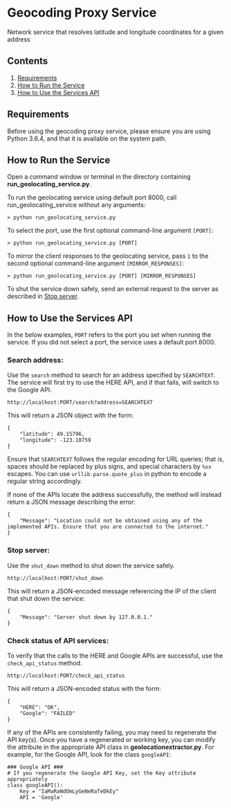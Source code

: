 # Geocoding Proxy Service
Network service that resolves latitude and longitude coordinates for a given address

## Contents
1. [Requirements](https://github.com/jeffhomer/geocoding-proxy-service/blob/master/README.md#requirements)
2. [How to Run the Service](https://github.com/jeffhomer/geocoding-proxy-service/blob/master/README.md#how-to-run-the-service)
3. [How to Use the Services API](https://github.com/jeffhomer/geocoding-proxy-service/blob/master/README.md#how-to-use-the-services-api)

## Requirements
Before using the geocoding proxy service, please ensure you are using Python 3.6.4, and that it is available on the system path.

## How to Run the Service
Open a command window or terminal in the directory containing **run_geolocating_service.py**.

To run the geolocating service using default port 8000, call run_geolocating_service without any arguments:
```
> python run_geolocating_service.py
```

To select the port, use the first optional command-line argument ```[PORT]```:
```
> python run_geolocating_service.py [PORT]
```

To mirror the client responses to the geolocating service, pass ```1``` to the second optional command-line argument ```[MIRROR_RESPONSES]```:
```
> python run_geolocating_service.py [PORT] [MIRROR_RESPONSES]
```

To shut the service down safely, send an external request to the server as described in [Stop server](https://github.com/jeffhomer/geocoding-proxy-service/blob/master/README.md#stop-server).

## How to Use the Services API
In the below examples, ```PORT``` refers to the port you set when running the service. If you did not select a port, the service uses a default port 8000.

### Search address:
Use the ```search``` method to search for an address specified by ```SEARCHTEXT```. The service will first try to use the HERE API, and if that fails, will switch to the Google API. 
```
http://localhost:PORT/search?address=SEARCHTEXT
```
This will return a JSON object with the form:
```
{
    "latitude": 49.15796,
    "longitude": -123.18759
}
```
Ensure that ```SEARCHTEXT``` follows the regular encoding for URL queries; that is, spaces should be replaced by plus signs, and special characters by ```%xx``` escapes. You can use ```urllib.parse.quote_plus``` in python to encode a regular string accordingly.

If none of the APIs locate the address successfully, the method will instead return a JSON message describing the error:
```
{
    "Message": "Location could not be obtained using any of the implemented APIs. Ensure that you are connected to the internet."
}
```

### Stop server: 
Use the ```shut_down``` method to shut down the service safely.
```
http://localhost:PORT/shut_down
```
This will return a JSON-encoded message referencing the IP of the client that shut down the service:
```
{
    "Message": "Server shut down by 127.0.0.1."
}
```

### Check status of API services:
To verify that the calls to the HERE and Google APIs are successful, use the ```check_api_status``` method.
```
http://localhost:PORT/check_api_status
```
This will return a JSON-encoded status with the form:
```
{
    "HERE": "OK",
    "Google": "FAILED"
}
```
If any of the APIs are consistently failing, you may need to regenerate the API key(s). Once you have a regenerated or working key, you can modify the attribute in the appropriate API class in **geolocationextractor.py**. For example, for the Google API, look for the class ```googleAPI```:
```
### Google API ###
# If you regenerate the Google API Key, set the Key attribute appropriately
class googleAPI():
    Key = "IaMaRaNdOmLyGeNeRaTeDkEy"
    API = 'Google'
```

